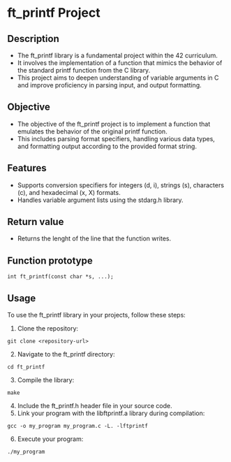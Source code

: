 # ft_printf Project
## Description
- The ft_printf library is a fundamental project within the 42 curriculum.   
- It involves the implementation of a function that mimics the behavior of the standard printf function from the C library.  
- This project aims to deepen understanding of variable arguments in C and improve proficiency in parsing input, and output formatting.  

## Objective
- The objective of the ft_printf project is to implement a function that emulates the behavior of the original printf function.  
- This includes parsing format specifiers, handling various data types, and formatting output according to the provided format string.    

## Features
- Supports conversion specifiers for integers (d, i), strings (s), characters (c), and hexadecimal (x, X) formats.  
- Handles variable argument lists using the stdarg.h library.

## Return value
- Returns the lenght of the line that the function writes.

## Function prototype
```
int ft_printf(const char *s, ...);
```

## Usage
To use the ft_printf library in your projects, follow these steps:

1. Clone the repository:
```
git clone <repository-url>
```
2. Navigate to the ft_printf directory:
```
cd ft_printf
```
3. Compile the library:
```
make
```
4. Include the ft_printf.h header file in your source code.
5. Link your program with the libftprintf.a library during compilation:
```
gcc -o my_program my_program.c -L. -lftprintf
```
6. Execute your program:
```
./my_program
```
